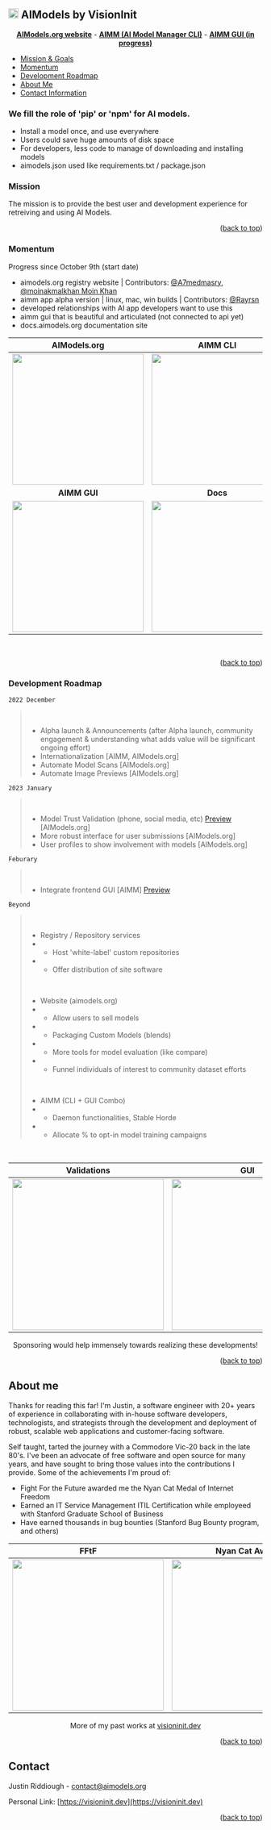 <!-- Improved compatibility of back to top link: See: https://github.com/othneildrew/Best-README-Template/pull/73 -->
<a name="readme-top"></a>

## <img src="https://avatars.githubusercontent.com/u/117051901?s=60&v=4" alt="Logo" width="20" height="20"> AIModels by VisionInit

<p align='center'>
<a href="https://aimodels.org"><strong>AIModels.org website</strong></a> -
<a href="https://github.com/visioninit/aimm"><strong>AIMM (AI Model Manager CLI)</strong></a> - 
<a href="https://github.com/visioninit/aimm-gui"><strong>AIMM GUI (in progress)</strong></a>
</p>

<!-- TABLE OF CONTENTS -->

  <ul>
    <li>
      <a href="#mission">Mission & Goals</a>
    </li> 
    <li>
      <a href="#momentum">Momentum</a>
    </li>
    <li>
      <a href="#development-roadmap">Development Roadmap</a>
    </li>
    <li>
      <a href="#about-me">About Me</a>
    </li> 
    <li>
      <a href="#contact">Contact Information</a>
    </li> 
  </ul>


<h3>We fill the role of 'pip' or 'npm' for AI models.</h3>

- Install a model once, and use everywhere
- Users could save huge amounts of disk space
- For developers, less code to manage of downloading and installing models
- aimodels.json used like requirements.txt / package.json

<!-- Mission -->

### Mission 

The mission is to provide the best user and development experience for retreiving and using AI Models. 

<p align="right">(<a href="#readme-top">back to top</a>)</p>

### Momentum

Progress since October 9th (start date)

- aimodels.org registry website | Contributors: [@A7medmasry](https://github.com/A7medmasry), [@moinakmalkhan Moin Khan](https://github.com/moinakmalkhan)
- aimm app alpha version | linux, mac, win builds | Contributors: [@Rayrsn](https://github.com/Rayrsn)
- developed relationships with AI app developers want to use this
- aimm gui that is beautiful and articulated (not connected to api yet)
- docs.aimodels.org documentation site

<div align="center"> 
  
| AIModels.org | AIMM CLI |
| --- | --- |
| <div align=center><img src="https://user-images.githubusercontent.com/654993/204371615-f1b49973-5105-488e-8e24-e47a18927c53.png" height=260></div> | <div align=center><img src="https://raw.githubusercontent.com/visioninit/aimm/main/resources/docs/terminal.gif" height=260></div> |
  | <div align=center><b>AIMM GUI</b></div> | <div align=center><b>Docs</b></div> |
| <div align=center><img src="https://aimodelmanager.com/img/demo-screen-1.jpg" height=260></div> | <div align=center><img src="https://user-images.githubusercontent.com/654993/204372174-3869d4de-45be-4951-95d2-573b6c374aaa.png" height=260></div> | 

</div>
<br>
<p align="right">(<a href="#readme-top">back to top</a>)</p>

<!-- ROADMAP -->

### Development Roadmap

` 2022 December `<br>
><br>
>
> - Alpha launch & Announcements (after Alpha launch, community engagement & understanding what adds value will be significant ongoing effort)
> - Internationalization [AIMM, AIModels.org]
> - Automate Model Scans [AIModels.org]
> - Automate Image Previews [AIModels.org]

` 2023 January `
><br>
>
> - Model Trust Validation (phone, social media, etc) [Preview](https://user-images.githubusercontent.com/654993/204220051-e5148dfb-63a0-487b-99b6-a87d5fc7eb7f.png) [AIModels.org] 
> - More robust interface for user submissions [AIModels.org]
> - User profiles to show involvement with models [AIModels.org]

` Feburary `
> <br>
>
> - Integrate frontend GUI [AIMM] [Preview](https://aimodelmanager.com/img/demo-screen-1.jpg)

` Beyond `
><br>
>
> - Registry / Repository services
> - - Host 'white-label' custom repositories
> - - Offer distribution of site software
><br> 
>
> - Website (aimodels.org)
> - - Allow users to sell models
> - - Packaging Custom Models (blends)
> - - More tools for model evaluation (like compare)
> - - Funnel individuals of interest to community dataset efforts
><br>
> 
> - AIMM (CLI + GUI Combo)
> - - Daemon functionalities, Stable Horde
> - - Allocate % to opt-in model training campaigns
<br>
<div align=center>
  
|  Validations | GUI |
| --- | --- | 
| <img src="https://user-images.githubusercontent.com/654993/204220051-e5148dfb-63a0-487b-99b6-a87d5fc7eb7f.png" height=300> | <img src="https://aimodelmanager.com/img/demo-screen-1.jpg" height=300> |
  
Sponsoring would help immensely towards realizing these developments!  
</div>
<p align="right">(<a href="#readme-top">back to top</a>)</p>

<!-- ABOUT ME -->
## About me

Thanks for reading this far! I'm Justin, a software engineer with 20+ years of experience in collaborating with in-house software developers, technologists, and strategists through the development and deployment of robust, scalable web applications and customer-facing software.

Self taught, tarted the journey with a Commodore Vic-20 back in the late 80's. I've been an advocate of free software and open source for many years, and have sought to bring those values into the contributions I provide. Some of the achievements I'm proud of:

- Fight For the Future awarded me the Nyan Cat Medal of Internet Freedom
- Earned an IT Service Management ITIL Certification while employeed with Stanford Graduate School of Business
- Have earned thousands in bug bounties (Stanford Bug Bounty program, and others)

<div align="center">

|  FFtF | Nyan Cat Award | ITIL |
| --- | --- | --- |
| <img src="https://raw.githubusercontent.com/visioninit/.github/master/profile/fftf.png?raw=true" height=300> | <img src="https://raw.githubusercontent.com/visioninit/.github/master/profile/fftf2.jpg?raw=true" height=300> | <img src="https://raw.githubusercontent.com/visioninit/.github/master/profile/itil.JPG?raw=true" height=300> |

More of my past works at [visioninit.dev](https://visioninit.dev)
</div>
<p align="right">(<a href="#readme-top">back to top</a>)</p>

<!-- CONTACT -->
## Contact

Justin Riddiough - contact@aimodels.org 

Personal Link: [https://visioninit.dev](https://visioninit.dev)

<p align="right">(<a href="#readme-top">back to top</a>)</p>
